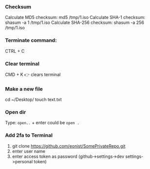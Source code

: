 ### Checksum
Calculate MD5 checksum:
md5 /tmp/1.iso
Calculate SHA-1 checksum:
shasum -a 1 /tmp/1.iso
Calculate SHA-256 checksum:
shasum -a 256 /tmp/1.iso

### Terminate command:
CTRL + C

### Clear terminal
CMD + K 👉 clears terminal

### Make a new file
cd ~/Desktop/
touch text.txt

### Open dir
Type: `open..` + enter could be `open .`

### Add 2fa to Terminal
1. git clone https://github.com/eonist/SomePrivateRepo.git
2. enter user name
3. enter access token as password (github->settings->dev settings->personal token)
